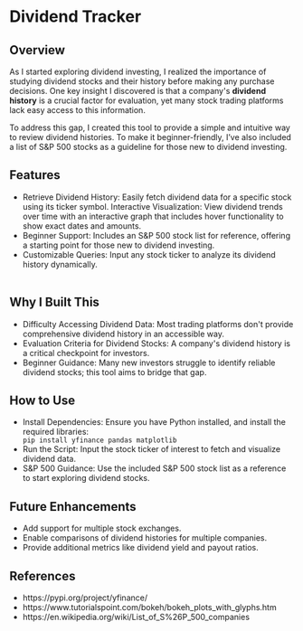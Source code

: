 <h1>Dividend Tracker</h1>

<h2>Overview</h2>
As I started exploring dividend investing, I realized the importance of studying dividend stocks and their history before making any purchase decisions. One key insight I discovered is that a company's <b>dividend history</b> is a crucial factor for evaluation, yet many stock trading platforms lack easy access to this information.

To address this gap, I created this tool to provide a simple and intuitive way to review dividend histories. To make it beginner-friendly, I’ve also included a list of S&P 500 stocks as a guideline for those new to dividend investing.

<h2>Features</h2>
<ul>
  <li>Retrieve Dividend History: Easily fetch dividend data for a specific stock using its ticker symbol.
Interactive Visualization: View dividend trends over time with an interactive graph that includes hover functionality to show exact dates and amounts.</li>
  <li>Beginner Support: Includes an S&P 500 stock list for reference, offering a starting point for those new to dividend investing.</li> 
  <li>Customizable Queries: Input any stock ticker to analyze its dividend history dynamically.</li><br/>
</ul>
<h2>Why I Built This</h2>
<ul>
  <li>Difficulty Accessing Dividend Data: Most trading platforms don't provide comprehensive dividend history in an accessible way.</li>
  <li>Evaluation Criteria for Dividend Stocks: A company's dividend history is a critical checkpoint for investors.</li>
  <li>Beginner Guidance: Many new investors struggle to identify reliable dividend stocks; this tool aims to bridge that gap.</li>
</ul>
<h2>How to Use</h2>
<ul>
  <li>Install Dependencies: Ensure you have Python installed, and install the required libraries:</li>
  <code>pip install yfinance pandas matplotlib</code>
  <li>Run the Script: Input the stock ticker of interest to fetch and visualize dividend data.</li>
  <li>S&P 500 Guidance: Use the included S&P 500 stock list as a reference to start exploring dividend stocks.</li>
</ul>
<h2>Future Enhancements</h2>
<ul>
  <li>Add support for multiple stock exchanges.</li>
  <li>Enable comparisons of dividend histories for multiple companies.</li>
  <li>Provide additional metrics like dividend yield and payout ratios.</li>
</ul>
<h2>References</h2>
<ul>
  <li>https://pypi.org/project/yfinance/</li>
  <li>https://www.tutorialspoint.com/bokeh/bokeh_plots_with_glyphs.htm</li>
  <li>https://en.wikipedia.org/wiki/List_of_S%26P_500_companies</li>
</ul>

